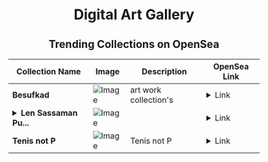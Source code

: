 <div align="center">

# Digital Art Gallery

## Trending Collections on OpenSea

| Collection Name                       | Image                                                                                     | Description                       | OpenSea Link                                                                                          |
|---------------------------------------|-------------------------------------------------------------------------------------------|-----------------------------------|--------------------------------------------------------------------------------------------------------|
| **Besufkad** | ![Image](https://i.seadn.io/s/raw/files/f162a484d0f9e639fef0b77345e9a962.png?w=500&auto=format?w=200&auto=format) | art work collection's  | <details><summary>Link</summary>[Besufkad](https://opensea.io/collection/besufkad)</details> |
| **<details><summary>Len Sassaman Pu...</summary>Len Sassaman Punk</details>** | ![Image](https://i.seadn.io/s/raw/files/bea7d3cd822450002280e7f7132031e5.png?w=500&auto=format?w=200&auto=format) |  | <details><summary>Link</summary>[Len Sassaman Punk](https://opensea.io/collection/len-sassaman-punk)</details> |
| **Tenis not P** | ![Image](https://i.seadn.io/s/raw/files/944d7eaa4f3c48bdfbfbc8f585eefac9.jpg?w=500&auto=format?w=200&auto=format) | Tenis not P | <details><summary>Link</summary>[Tenis not P](https://opensea.io/collection/tenis-not-p)</details> |

</div>